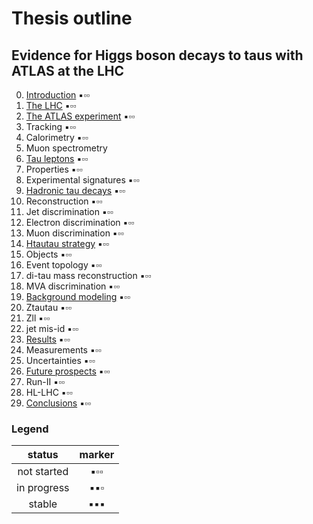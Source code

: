 # Thesis outline

## Evidence for Higgs boson decays to taus with ATLAS at the LHC

0. [Introduction](tex/introduction.tex) :black_small_square::white_small_square::white_small_square:
0. [The LHC](tex/)                      :black_small_square::white_small_square::white_small_square:
0. [The ATLAS experiment](tex/)         :black_small_square::white_small_square::white_small_square:
  0. Tracking :black_small_square::white_small_square::white_small_square:
  0. Calorimetry :black_small_square::white_small_square::white_small_square:
  0. Muon spectrometry
0. [Tau leptons](tex/)              :black_small_square::white_small_square::white_small_square:
  0. Properties :black_small_square::white_small_square::white_small_square:
  0. Experimental signatures :black_small_square::white_small_square::white_small_square:
0. [Hadronic tau decays](tex/)      :black_small_square::white_small_square::white_small_square:
  0. Reconstruction :black_small_square::white_small_square::white_small_square:
  0. Jet discrimination :black_small_square::white_small_square::white_small_square:
  0. Electron discrimination :black_small_square::white_small_square::white_small_square:
  0. Muon discrimination :black_small_square::white_small_square::white_small_square:
0. [Htautau strategy](tex/)         :black_small_square::white_small_square::white_small_square:
  0. Objects :black_small_square::white_small_square::white_small_square:
  0. Event topology :black_small_square::white_small_square::white_small_square:
  0. di-tau mass reconstruction :black_small_square::white_small_square::white_small_square:
  0. MVA discrimination :black_small_square::white_small_square::white_small_square:
0. [Background modeling](tex/)      :black_small_square::white_small_square::white_small_square:
  0. Ztautau :black_small_square::white_small_square::white_small_square:
  0. Zll :black_small_square::white_small_square::white_small_square:
  0. jet mis-id :black_small_square::white_small_square::white_small_square:
0. [Results](tex/)                  :black_small_square::white_small_square::white_small_square:
  0. Measurements :black_small_square::white_small_square::white_small_square:
  0. Uncertainties :black_small_square::white_small_square::white_small_square:
0. [Future prospects](tex/)         :black_small_square::white_small_square::white_small_square:
  0. Run-II :black_small_square::white_small_square::white_small_square:
  0. HL-LHC :black_small_square::white_small_square::white_small_square:
0. [Conclusions](tex/)              :black_small_square::white_small_square::white_small_square:

### Legend

| status      | marker             |
|:-----------:|:------------------:|
| not started | :black_small_square::white_small_square::white_small_square: |
| in progress | :black_small_square::black_small_square::white_small_square: |
| stable      | :black_small_square::black_small_square::black_small_square: |

